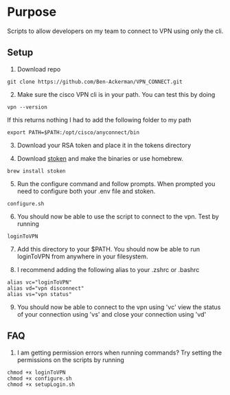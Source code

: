 # Purpose

Scripts to allow developers on my team to connect to VPN using only the cli.

## Setup

1. Download repo

```
git clone https://github.com/Ben-Ackerman/VPN_CONNECT.git
```

2. Make sure the cisco VPN cli is in your path. You can test this by doing

```
vpn --version
```

If this returns nothing I had to add the following folder to my path

```
export PATH=$PATH:/opt/cisco/anyconnect/bin
```

3. Download your RSA token <token-name> and place it in the tokens directory

4. Download [stoken](https://github.com/cernekee/stoken) and make the binaries or use homebrew.

```
brew install stoken
```

5. Run the configure command and follow prompts. When prompted you need to configure both your .env file and stoken.

```
configure.sh
```

6. You should now be able to use the script to connect to the vpn. Test by running

```
loginToVPN
```

7. Add this directory to your \$PATH. You should now be able to run loginToVPN from anywhere in your filesystem.

8. I recommend adding the following alias to your .zshrc or .bashrc

```
alias vc="loginToVPN"
alias vd="vpn disconnect"
alias vs="vpn status"
```

9. You should now be able to connect to the vpn using 'vc' view the status of your connection using 'vs' and close your connection using 'vd'

## FAQ

1. I am getting permission errors when running commands? Try setting the permissions on the scripts by running

```
chmod +x loginToVPN
chmod +x configure.sh
chmod +x setupLogin.sh
```

